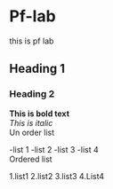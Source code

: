 # Pf-lab
this is pf lab
## Heading 1
### Heading 2
**This is bold text**
<br/>
_This is italic_
<br/>
Un order list
<br/>

-list 1
-list 2
-list 3
-list 4
<br/>
Ordered list
<br/>

1.list1
2.list2
3.list3
4.List4
